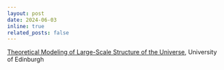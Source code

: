 ```yaml
---
layout: post
date: 2024-06-03 
inline: true
related_posts: false
---
```


[Theoretical Modeling of Large-Scale Structure of the Universe](https://higgs.ph.ed.ac.uk/workshops/theoretical-modeling-of-large-scale-structure-of-the-universe/), University of Edinburgh
 